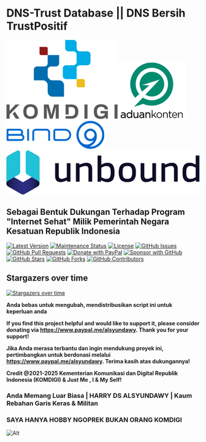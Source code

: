 # **DNS-Trust Database || DNS Bersih TrustPositif**

![Kominfo](/asset/komdigi.png) ![Aduan Content](/asset/aduan_content.png) ![Bind9](/asset/Bind_9_ISC.png) ![Unbound](/asset/Unbound.png)

## **Sebagai Bentuk Dukungan Terhadap Program "Internet Sehat" Milik Pemerintah Negara Kesatuan Republik Indonesia**

[![Latest Version](https://img.shields.io/github/v/release/alsyundawy/TrustPositif)](https://github.com/alsyundawy/TrustPositif/releases)
[![Maintenance Status](https://img.shields.io/maintenance/yes/9999)](https://github.com/alsyundawy/TrustPositif/)
[![License](https://img.shields.io/github/license/alsyundawy/TrustPositif)](https://github.com/alsyundawy/TrustPositif/blob/master/LICENSE)
[![GitHub Issues](https://img.shields.io/github/issues/alsyundawy/TrustPositif)](https://github.com/alsyundawy/TrustPositif/issues)
[![GitHub Pull Requests](https://img.shields.io/github/issues-pr/alsyundawy/TrustPositif)](https://github.com/alsyundawy/TrustPositif/pulls)
[![Donate with PayPal](https://img.shields.io/badge/PayPal-donate-orange)](https://www.paypal.me/alsyundawy)
[![Sponsor with GitHub](https://img.shields.io/badge/GitHub-sponsor-orange)](https://github.com/sponsors/alsyundawy)
[![GitHub Stars](https://img.shields.io/github/stars/alsyundawy/TrustPositif?style=social)](https://github.com/alsyundawy/TrustPositif/stargazers)
[![GitHub Forks](https://img.shields.io/github/forks/alsyundawy/TrustPositif?style=social)](https://github.com/alsyundawy/TrustPositif/network/members)
[![GitHub Contributors](https://img.shields.io/github/contributors/alsyundawy/TrustPositif?style=social)](https://github.com/alsyundawy/TrustPositif/graphs/contributors)

## Stargazers over time
[![Stargazers over time](https://starchart.cc/alsyundawy/TrustPositif.svg?variant=adaptive)](https://starchart.cc/alsyundawy/TrustPositif)

**Anda bebas untuk mengubah, mendistribusikan script ini untuk keperluan anda**

**If you find this project helpful and would like to support it, please consider donating via https://www.paypal.me/alsyundawy. Thank you for your support!**

**Jika Anda merasa terbantu dan ingin mendukung proyek ini, pertimbangkan untuk berdonasi melalui https://www.paypal.me/alsyundawy. Terima kasih atas dukungannya!**


**Credit @2021-2025 Kementerian Komunikasi dan Digital Republik Indonesia (KOMDIGI) & Just Me , I & My Self!**

### Anda Memang Luar Biasa | HARRY DS ALSYUNDAWY | Kaum Rebahan Garis Keras & Militan

### SAYA HANYA HOBBY NGOPREK BUKAN ORANG KOMDIGI 

![Alt](https://repobeats.axiom.co/api/embed/10f0e7c2891afab81bb34ae28b15b75a8bcc3b63.svg "Repobeats analytics image")
